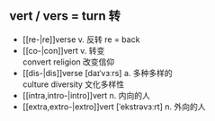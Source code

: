 ## vert / vers = turn 转

- [[re-|re]]verse v. 反转
    re = back
- [[co-|con]]vert v. 转变  
    convert religion 改变信仰
- [[dis-|dis]]verse [daɪˈvɜːrs] a. 多种多样的  
    culture diversity 文化多样性
- [[intra,intro-|intro]]vert n. 内向的人
- [[extra,extro-|extro]]vert [ˈekstrəvɜːrt] n. 外向的人

